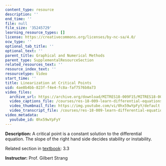 ```yaml
---
content_type: resource
description: ''
end_time: ''
file: null
file_size: '35245729'
learning_resource_types: []
license: https://creativecommons.org/licenses/by-nc-sa/4.0/
ocw_type: ''
optional_tab_title: ''
optional_text: ''
parent_title: Graphical and Numerical Methods
parent_type: SupplementalResourceSection
related_resources_text: ''
resource_index_text: ''
resourcetype: Video
start_time: ''
title: Linearization at Critical Points
uid: 4ae8b4bb-823f-f4e4-fc8a-faf7576b0a73
video_files:
  archive_url: https://archive.org/download/MITRES18-009F15/MITRES18-009F15_3_3_LinearizationCriticalPoints_300k.mp4
  video_captions_file: /courses/res-18-009-learn-differential-equations-up-close-with-gilbert-strang-and-cleve-moler-fall-2015/e8e7c9ee22c155bab2ae088624460459_0hx59wYpFyY.vtt
  video_thumbnail_file: https://img.youtube.com/vi/0hx59wYpFyY/default.jpg
  video_transcript_file: /courses/res-18-009-learn-differential-equations-up-close-with-gilbert-strang-and-cleve-moler-fall-2015/3fedd7dc16171bbba1f72315e222ab6d_0hx59wYpFyY.pdf
video_metadata:
  youtube_id: 0hx59wYpFyY
---
```


**Description:** A critical point is a constant solution to the differential equation. The slope of the right hand side decides stability or instability.

Related section in [textbook](http://www-math.mit.edu/~gs/dela/): 3.3

**Instructor:** Prof. Gilbert Strang

